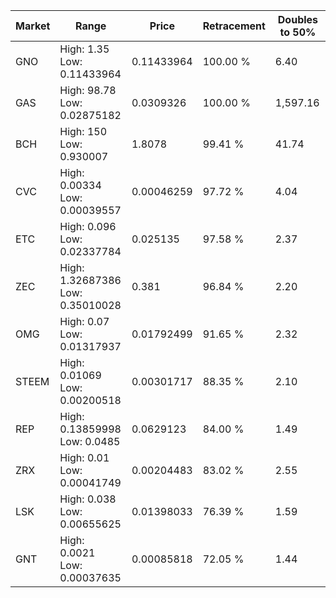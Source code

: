 | Market | Range | Price| Retracement | Doubles to 50% |
| --- | --- | --- | --- | --- |
| GNO | High: 1.35<br />Low: 0.11433964 | 0.11433964 | 100.00 % | 6.40 |
| GAS | High: 98.78<br />Low: 0.02875182 | 0.0309326 | 100.00 % | 1,597.16 |
| BCH | High: 150<br />Low: 0.930007 | 1.8078 | 99.41 % | 41.74 |
| CVC | High: 0.00334<br />Low: 0.00039557 | 0.00046259 | 97.72 % | 4.04 |
| ETC | High: 0.096<br />Low: 0.02337784 | 0.025135 | 97.58 % | 2.37 |
| ZEC | High: 1.32687386<br />Low: 0.35010028 | 0.381 | 96.84 % | 2.20 |
| OMG | High: 0.07<br />Low: 0.01317937 | 0.01792499 | 91.65 % | 2.32 |
| STEEM | High: 0.01069<br />Low: 0.00200518 | 0.00301717 | 88.35 % | 2.10 |
| REP | High: 0.13859998<br />Low: 0.0485 | 0.0629123 | 84.00 % | 1.49 |
| ZRX | High: 0.01<br />Low: 0.00041749 | 0.00204483 | 83.02 % | 2.55 |
| LSK | High: 0.038<br />Low: 0.00655625 | 0.01398033 | 76.39 % | 1.59 |
| GNT | High: 0.0021<br />Low: 0.00037635 | 0.00085818 | 72.05 % | 1.44 |
